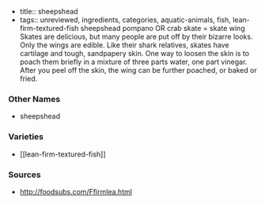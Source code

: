 - title:: sheepshead
- tags:: unreviewed, ingredients, categories, aquatic-animals, fish, lean-firm-textured-fish
sheepshead pompano OR crab skate = skate wing Skates are delicious, but many people are put off by their bizarre looks. Only the wings are edible. Like their shark relatives, skates have cartilage and tough, sandpapery skin. One way to loosen the skin is to poach them briefly in a mixture of three parts water, one part vinegar. After you peel off the skin, the wing can be further poached, or baked or fried.

### Other Names

* sheepshead

### Varieties

* [[lean-firm-textured-fish]]

### Sources
* http://foodsubs.com/Ffirmlea.html
